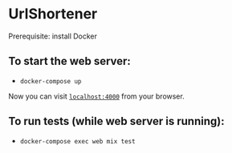 # UrlShortener

Prerequisite: install Docker

## To start the web server:

  * `docker-compose up`

Now you can visit [`localhost:4000`](http://localhost:4000) from your browser.

## To run tests (while web server is running):

* `docker-compose exec web mix test`
